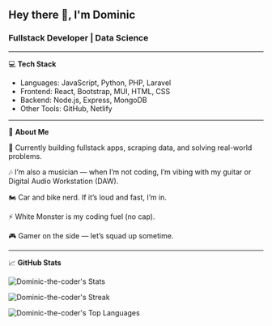 ## Hey there 👋, I'm Dominic
### Fullstack Developer | Data Science

---

💻 **Tech Stack**

  - Languages: JavaScript, Python, PHP, Laravel
  - Frontend: React, Bootstrap, MUI, HTML, CSS
  - Backend: Node.js, Express, MongoDB
  - Other Tools: GitHub, Netlify

---

🎸 **About Me**

🔧 Currently building fullstack apps, scraping data, and solving real-world problems.

🎶 I’m also a musician — when I’m not coding, I’m vibing with my guitar or Digital Audio Workstation (DAW).

🏍️ Car and bike nerd. If it’s loud and fast, I’m in.

⚡ White Monster is my coding fuel (no cap).

🎮 Gamer on the side — let’s squad up sometime.

---

📈 **GitHub Stats**

![Dominic-the-coder's Stats](https://github-readme-stats.vercel.app/api?username=Dominic-the-coder&theme=radical&show_icons=true&hide_border=false&count_private=true)

![Dominic-the-coder's Streak](https://github-readme-streak-stats.herokuapp.com/?user=Dominic-the-coder&theme=radical&hide_border=false)

![Dominic-the-coder's Top Languages](https://github-readme-stats.vercel.app/api/top-langs/?username=Dominic-the-coder&theme=radical&show_icons=true&hide_border=false&layout=compact)
